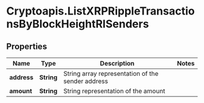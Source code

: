 # Cryptoapis.ListXRPRippleTransactionsByBlockHeightRISenders

## Properties

Name | Type | Description | Notes
------------ | ------------- | ------------- | -------------
**address** | **String** | String array representation of the sender address | 
**amount** | **String** | String representation of the amount | 


